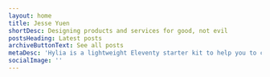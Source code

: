 ```yaml
---
layout: home
title: Jesse Yuen
shortDesc: Designing products and services for good, not evil
postsHeading: Latest posts
archiveButtonText: See all posts
metaDesc: 'Hylia is a lightweight Eleventy starter kit to help you to create your own blog or personal website.'
socialImage: ''
---
```


